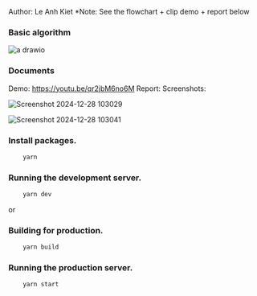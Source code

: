 Author: Le Anh Kiet
*Note: See the flowchart + clip demo + report below
### Basic algorithm
![a drawio](https://github.com/user-attachments/assets/76097cb1-3c35-4b63-a24f-8529fd1abd62)
### Documents
Demo: https://youtu.be/qr2jbM6no6M
Report:
Screenshots:

![Screenshot 2024-12-28 103029](https://github.com/user-attachments/assets/f07d9d07-6aaf-452e-b6d7-6a5ad347ce32)

![Screenshot 2024-12-28 103041](https://github.com/user-attachments/assets/8ff2fbb6-2a9d-49ab-b4e6-de105a839708)

### Install packages.

```bash
    yarn
```

### Running the development server.

```bash
    yarn dev
```

or

### Building for production.

```bash
    yarn build
```

### Running the production server.

```bash
    yarn start
```
